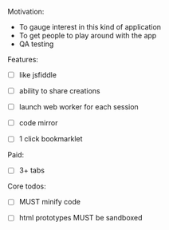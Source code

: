 Motivation:

- To gauge interest in this kind of application
- To get people to play around with the app
- QA testing

Features:

- [ ] like jsfiddle
- [ ] ability to share creations
- [ ] launch web worker for each session
- [ ] code mirror
- [ ] 1 click bookmarklet


Paid:

- [ ] 3+ tabs

Core todos:

- [ ] MUST minify code
- [ ] html prototypes MUST be sandboxed


